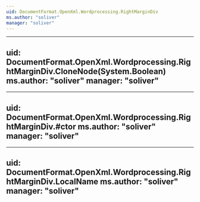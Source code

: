 ```yaml
---
uid: DocumentFormat.OpenXml.Wordprocessing.RightMarginDiv
ms.author: "soliver"
manager: "soliver"
---
```


---
uid: DocumentFormat.OpenXml.Wordprocessing.RightMarginDiv.CloneNode(System.Boolean)
ms.author: "soliver"
manager: "soliver"
---

---
uid: DocumentFormat.OpenXml.Wordprocessing.RightMarginDiv.#ctor
ms.author: "soliver"
manager: "soliver"
---

---
uid: DocumentFormat.OpenXml.Wordprocessing.RightMarginDiv.LocalName
ms.author: "soliver"
manager: "soliver"
---
